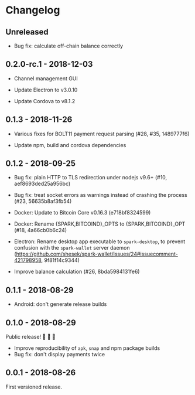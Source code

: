 # Changelog

## Unreleased

- Bug fix: calculate off-chain balance correctly

## 0.2.0-rc.1 - 2018-12-03

- Channel management GUI

- Update Electron to v3.0.10

- Update Cordova to v8.1.2

## 0.1.3 - 2018-11-26

- Various fixes for BOLT11 payment request parsing (#28, #35, 1489777f6)

- Update npm, build and cordova dependencies

## 0.1.2 - 2018-09-25

- Bug fix: plain HTTP to TLS redirection under nodejs v9.6+ (#10, aef8693ded25a956bc)

- Bug fix: treat socket errors as warnings instead of crashing the process (#23, 56635b8af3fb54)

- Docker: Update to Bitcoin Core v0.16.3 (e718bf8324599)

- Docker: Rename {SPARK,BITCOIND}_OPTS to {SPARK,BITCOIND}_OPT (#18, 4a66cb0b6c24)

- Electron: Rename desktop app executable to `spark-desktop`, to prevent confusion with the `spark-wallet` server daemon
  (https://github.com/shesek/spark-wallet/issues/24#issuecomment-421798958, 9f81f14c9344)

- Improve balance calculation (#26, 8bda5984131fe6)

## 0.1.1 - 2018-08-29

- Android: don't generate release builds

## 0.1.0 - 2018-08-29

Public release! 🎇 🎉 🎈

- Improve reproducibility of `apk`, `snap` and npm package builds
- Bug fix: don't display payments twice

## 0.0.1 - 2018-08-26

First versioned release.
